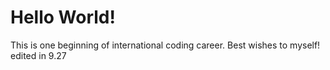 # Hello World!

This is one beginning of international coding career.
Best wishes to myself!
edited in 9.27
